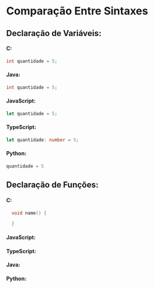 # Comparação Entre Sintaxes

## Declaração de Variáveis:
#### C:
```c  
int quantidade = 5;
```
#### Java:
```java
int quantidade = 5;
```
#### JavaScript:
```javascript
let quantidade = 5;
```
#### TypeScript:
```typescript
let quantidade: number = 5;
```
#### Python:
```python
quantidade = 5
```

## Declaração de Funções:
#### C:
  ```c
    void name() {

    }
  ```
#### JavaScript:
#### TypeScript:
#### Java:
#### Python: